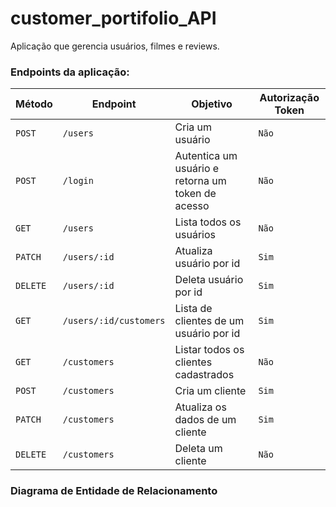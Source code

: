# customer_portifolio_API

Aplicação que gerencia usuários, filmes e reviews.


### Endpoints da aplicação:
| Método | Endpoint | Objetivo | Autorização Token |
|---|---|---|---|
| `POST` | `/users` | Cria um usuário | `Não` |
| `POST` | `/login` | Autentica um usuário e retorna um token de acesso | `Não` |
| `GET` | `/users` | Lista todos os usuários | `Não` |
| `PATCH` | `/users/:id` | Atualiza usuário por id | `Sim` |
| `DELETE` | `/users/:id` | Deleta usuário por id | `Sim` |
| `GET` | `/users/:id/customers` | Lista de clientes de um usuário por id | `Sim` |
| `GET` | `/customers` | Listar todos os clientes cadastrados | `Não` |
| `POST` | `/customers` | Cria um cliente | `Sim` |
| `PATCH` | `/customers` | Atualiza os dados de um cliente | `Sim` |
| `DELETE` | `/customers` | Deleta um cliente | `Não` |

### Diagrama de Entidade de Relacionamento

<blockquote class="imgur-embed-pub" lang="en" data-id="a/9vrB72p" data-context="false" ><a href="//imgur.com/a/9vrB72p"></a></blockquote>